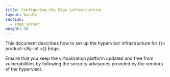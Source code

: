 ```yaml
---
title: Configuring the Edge infrastructure
layout: bundle
section: 
  - edge_server
weight: 20
---
```


This document describes how to set up the hypervisor infrastructure for {{< product-c8y-iot >}} Edge.

Ensure that you keep the virtualization platform updated and free from vulnerabilities by following the security advisories provided by the vendors of the hypervisor.
